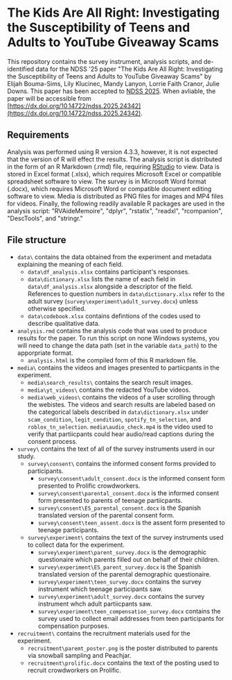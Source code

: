 # The Kids Are All Right: Investigating the Susceptibility of Teens and Adults to YouTube Giveaway Scams

This repository contains the survey instrument, analysis scripts, and de-identified data for the NDSS '25 paper "The Kids Are All Right: Investigating the Susceptibility of Teens and Adults to YouTube Giveaway Scams" by Elijah Bouma-Sims, Lily Klucinec, Mandy Lanyon, Lorrie Faith Cranor, Julie Downs. This paper has been accepted to [NDSS 2025](https://www.ndss-symposium.org/ndss2025/). When avliable, the paper will be accessible from [https://dx.doi.org/10.14722/ndss.2025.24342](https://dx.doi.org/10.14722/ndss.2025.24342).


## Requirements
Analysis was performed using R version 4.3.3, however, it is not expected that the version of R will effect the results. The analysis script is distributed in the form of an R Markdown (.rmd) file, requiring [RStudio](https://posit.co/download/rstudio-desktop/) to view.  Data is stored in Excel format (.xlsx), which requires Microsoft Excel or compatible spreadsheet software to view. The survey is in Microsoft Word format (.docx), which requires Microsoft Word or compatible document editing software to view. Media is distributed as PNG files for images and MP4 files for videos. Finally, the following readily available R packages are used in the analysis script: "RVAideMemoire",  "dplyr", "rstatix", "readxl", "rcompanion", "DescTools", and "stringr." 

## File structure
* ```data\``` contains the data obtained from the experiment and metadata explaining the meaning of each field.
  * ```data\df_analysis.xlsx``` contains participant's responses.
  * ```data\dictionary.xlsx``` lists the name of each field in ```data\df_analysis.xlsx``` alongside a descriptor of the field. References to question numbers in ```data\dictionary.xlsx``` refer to the adult survey (```survey\experiment\adult_survey.docx```) unless otherwise specified.
  * ```data\codebook.xlsx``` contains defintions of the codes used to describe qualitative data. 
* ```analysis.rmd``` contains the analysis code that was used to produce results for the paper. To run this script on none Windows systems, you will need to change the data path (set in the variable ```data_path```) to the apporpriate format.
  * ```analysis.html``` is the compiled form of this R markdown file.
* ```media\``` contains the videos and images presented to partiicpants in the experiment.
  * ```media\search_results\``` contains the search result images.
  * ```media\yt_videos\``` contains the redacted YouTube videos.
  * ```media\web_videos\``` contains the videos of a user scrolling through the webistes. The videos and search results are labeled based on the categorical labels described in ```data\dictionary.xlsx``` under ```scam_condition```, ```legit_condition```, ```spotify_tn_selection```, and ```roblox_tn_selection```. ```media\audio_check.mp4``` is the video used to verify that partiicpants could hear audio/read captions during the consent process.
* ```survey\``` contains the text of all of the survey instruments userd in our study.  
  * ```survey\consent\``` contains the informed consent forms provided to participants.
    * ```survey\consent\adult_consent.docx``` is the informed consent form presented to Prolific crowdworkers.
    * ```survey\consent\parental_consent.docx``` is the informed consent form presented to parents of teenage partiicpants.
    * ```survey\consent\ES_parental_consent.docx``` is the Spanish translated version of the parental consent form.
    * ```survey\consent\teen_assent.docx``` is the assent form presented to teenage participants.  
  * ```survey\experiment\``` contains the text of the survey instruments used to collect data for the experiment.
    * ```survey\experiment\parent_survey.docx``` is the demographic questionaire which parents filled out on behalf of their children.
    * ```survey\experiment\ES_parent_survey.docx``` is the Spanish translated version of the parental demographic questionaire.
    * ```survey\experiment\teen_survey.docx``` contains the survey instrument which teenage participants saw.
    * ```survey\experiment\adult_survey.docx``` contains the survey instrument whch adult partiicpants saw.
    * ```survey\experiment\teen_compensation_survey.docx``` contains the survey used to collect email addresses from teen participants for compensation purposes.
* ```recruitment\``` contains the recruitment materials used for the experiment.
  * ```recruitment\paremt_poster.png``` is the poster distributed to parents via snowball sampling and Peachjar.
  * ```recruitment\prolific.docx``` contains the text of the posting used to recruit crowdworkers on Prolific.
